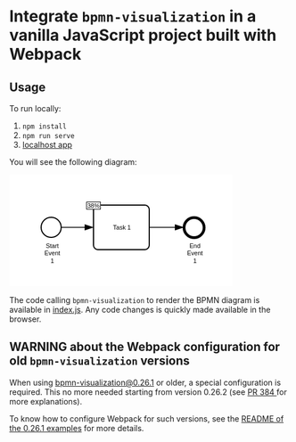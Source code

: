 # Integrate `bpmn-visualization` in a vanilla JavaScript project built with Webpack

## Usage

To run locally:

1. `npm install`
2. `npm run serve`
3. [localhost app](http://localhost:8080)

You will see the following diagram:

![BPMN diagram in the home page](docs/home.png)

The code calling `bpmn-visualization` to render the BPMN diagram is available in [index.js](src/index.js).
Any code changes is quickly made available in the browser.


## WARNING about the Webpack configuration for old `bpmn-visualization` versions

When using bpmn-visualization@0.26.1 or older, a special configuration is required. This no more needed starting from version 0.26.2 (see [PR 384 ](https://github.com/process-analytics/bpmn-visualization-examples/pull/384) for more explanations).

To know how to configure Webpack for such versions, see the [README of the 0.26.1 examples](https://github.com/process-analytics/bpmn-visualization-examples/blob/v0.26.1/projects/javascript-vanilla-with-webpack/README.md) for more details.
